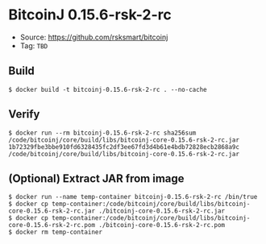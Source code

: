 # BitcoinJ 0.15.6-rsk-2-rc

* Source: https://github.com/rsksmart/bitcoinj
* Tag: `TBD`

## Build

```
$ docker build -t bitcoinj-0.15.6-rsk-2-rc . --no-cache
```

## Verify

```
$ docker run --rm bitcoinj-0.15.6-rsk-2-rc sha256sum /code/bitcoinj/core/build/libs/bitcoinj-core-0.15.6-rsk-2-rc.jar
1b72329fbe3bbe910fd6328435fc2df3ee67fd3d4b61e4bdb72828ecb2868a9c  /code/bitcoinj/core/build/libs/bitcoinj-core-0.15.6-rsk-2-rc.jar
```

## (Optional) Extract JAR from image

```
$ docker run --name temp-container bitcoinj-0.15.6-rsk-2-rc /bin/true
$ docker cp temp-container:/code/bitcoinj/core/build/libs/bitcoinj-core-0.15.6-rsk-2-rc.jar ./bitcoinj-core-0.15.6-rsk-2-rc.jar
$ docker cp temp-container:/code/bitcoinj/core/build/libs/bitcoinj-core-0.15.6-rsk-2-rc.pom ./bitcoinj-core-0.15.6-rsk-2-rc.pom
$ docker rm temp-container
```
